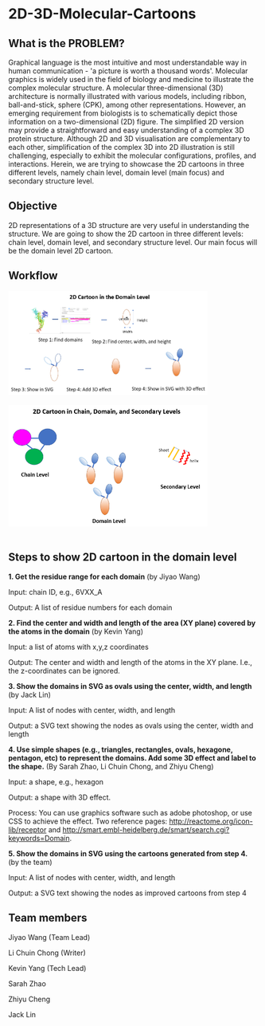 # 2D-3D-Molecular-Cartoons

## What is the PROBLEM?
Graphical language is the most intuitive and most understandable way in human communication - 'a picture is worth a thousand words'. Molecular graphics is widely used in the field of biology and medicine to illustrate the complex molecular structure. A molecular three-dimensional (3D) architecture is normally illustrated with various models, including ribbon, ball-and-stick, sphere (CPK), among other representations. However, an emerging requirement from biologists is to schematically depict those information on a two-dimensional (2D) figure. The simplified 2D version may provide a straightforward and easy understanding of a complex 3D protein structure. Although 2D and 3D visualisation are complementary to each other, simplification of the complex 3D into 2D illustration is still challenging, especially to exhibit the molecular configurations, profiles, and interactions. Herein, we are trying to showcase the 2D cartoons in three different levels, namely chain level, domain level (main focus) and secondary structure level.

## Objective
2D representations of a 3D structure are very useful in understanding the structure. We are going to show the 2D cartoon in three different levels: chain level, domain level, and secondary structure level. Our main focus will be the domain level 2D cartoon.

## Workflow
<img src="https://github.com/hackathonismb/2D-3D-Molecular-Cartoons/blob/main/pipeline.png" width="400"/><br><br>
<img src="https://github.com/hackathonismb/2D-3D-Molecular-Cartoons/blob/main/2dcartoon-levels.png" width="400"/><br><br>

## Steps to show 2D cartoon in the domain level
<b>1. Get the residue range for each domain</b> (by Jiyao Wang)

  Input: chain ID, e.g., 6VXX_A

  Output: A list of residue numbers for each domain
  
<b>2. Find the center and width and length of the area (XY plane) covered by the atoms in the domain</b> (by Kevin Yang)

  Input: a list of atoms with x,y,z coordinates

  Output: The center and width and length of the atoms in the XY plane. I.e., the z-coordinates can be ignored.

<b>3. Show the domains in SVG as ovals using the center, width, and length</b> (by Jack Lin)

  Input: A list of nodes with center, width, and length

  Output: a SVG text showing the nodes as ovals using the center, width and length

<b>4. Use simple shapes (e.g., triangles, rectangles, ovals, hexagone, pentagon, etc) to represent the domains. Add some 3D effect and label to the shape.</b> (By Sarah Zhao, Li Chuin Chong, and Zhiyu Cheng)

  Input: a shape, e.g., hexagon

  Output: a shape with 3D effect. 

  Process: You can use graphics software such as adobe photoshop, or use CSS to achieve the effect. Two reference pages: http://reactome.org/icon-lib/receptor and http://smart.embl-heidelberg.de/smart/search.cgi?keywords=Domain.

<b>5. Show the domains in SVG using the cartoons generated from step 4.</b> (by the team)

  Input: A list of nodes with center, width, and length

  Output: a SVG text showing the nodes as improved cartoons from step 4

## Team members
Jiyao Wang (Team Lead)

Li Chuin Chong (Writer)

Kevin Yang (Tech Lead)

Sarah Zhao

Zhiyu Cheng

Jack Lin
